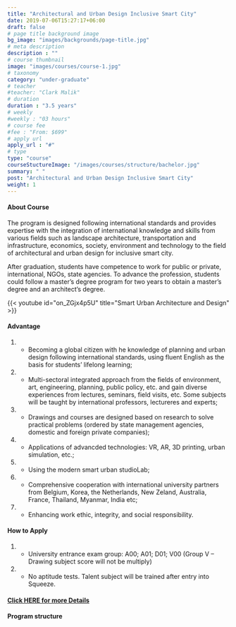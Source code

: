 ```yaml
---
title: "Architectural and Urban Design Inclusive Smart City"
date: 2019-07-06T15:27:17+06:00
draft: false
# page title background image
bg_image: "images/backgrounds/page-title.jpg"
# meta description
description : ""
# course thumbnail
image: "images/courses/course-1.jpg"
# taxonomy
category: "under-graduate"
# teacher
#teacher: "Clark Malik"
# duration
duration : "3.5 years"
# weekly
#weekly : "03 hours"
# course fee
#fee : "From: $699"
# apply url
apply_url : "#"
# type
type: "course"
courseStuctureImage: "/images/courses/structure/bachelor.jpg"
summary: " "
post: "Architectural and Urban Design Inclusive Smart City"
weight: 1
---
```



#### About Course

The program is designed following international standards and provides expertise with the integration of international knowledge and skills from various fields such as landscape architecture, transportation and infrastructure, economics, society, environment and technology to the field of architectural and urban design for inclusive smart city.  

After graduation, students have competence to work for public or private, international, NGOs, state agencies. To advance the profession, students could follow a master’s degree program for two years to obtain a master’s degree and an architect’s degree.

{{< youtube id="on_ZGjx4p5U" title="Smart Urban Architecture and Design" >}}

#### Advantage

1. *	Becoming a global citizen with  he knowledge of planning and urban design following international standards, using fluent English as the basis for students’ lifelong learning;
2. *	Multi-sectoral integrated approach from the fields of environment, art, engineering, planning, public policy, etc. and gain diverse experiences from lectures, seminars, field visits, etc. Some subjects will be taught by international professors, lectureres and experts;
3. *	Drawings and courses are designed based on research to solve practical problems (ordered by state management agencies, domestic and foreign private companies);
4. *	Applications of advancded technologies: VR, AR, 3D printing, urban simulation, etc.; 

5. *	Using the modern smart urban studioLab;
6. *	Comprehensive cooperation with international university partners from Belgium, Korea, the Netherlands, New Zeland, Australia, France, Thailand, Myanmar, India etc;
7. *	Enhancing work ethic, integrity, and social responsibility.


#### How to Apply

1. * University entrance exam group: A00; A01; D01; V00 (Group V – Drawing subject score will not be multiply)

2. * No aptitude tests. Talent subject will be trained after entry into Squeeze.

#### [Click HERE for more Details](https://www.ueh.edu.vn/dao-tao/dai-hoc-chinh-quy/cu-nhan-chinh-quy-chuan/kien-truc-va-thiet-ke-do-thi-thong-minh/?fbclid=IwAR2NpSrtyKgf7cPVM--jJOa42jbvd-inHWMR1ULdk9jFbr3KvYR_8rTCuDU)


#### Program structure 
<!-- ![](/images/courses/structure/bachelor.jpg) -->